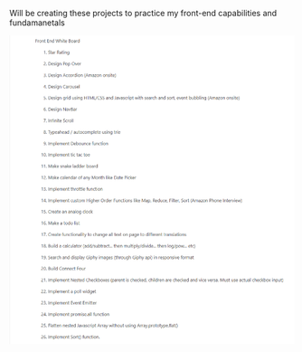 Will be creating these projects to practice my front-end capabilities and fundamanetals

![Optional Text](./project_ideas.png)
